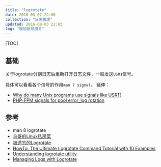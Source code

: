 ```yaml
---
title: "logrotate"
date: 2016-03-07 22:00
collection: "日志管理"
updated: 2016-08-03 22:03
log: "增加信号相关"
---
```


[TOC]

## 基础

关于logrotate分割日志后重新打开日志文件，一般发送`USR1`信号。

具体可以看看各个信号的作用`man 7 signal`。 延伸：

* [Why do many Unix programs use signals like USR1?](http://stackoverflow.com/questions/5350865/why-do-many-unix-programs-use-signals-like-usr1)
* [PHP-FPM signals for pool error_log rotation](http://serverfault.com/questions/444673/php-fpm-signals-for-pool-error-log-rotation)

## 参考

* man 8 logrotate
* [鸟哥的Linux私房菜](http://vbird.dic.ksu.edu.tw/linux_basic/0570syslog_3.php#rotate)
* [被遗忘的Logrotate](http://huoding.com/2013/04/21/246)
* [HowTo: The Ultimate Logrotate Command Tutorial with 10 Examples](http://www.thegeekstuff.com/2010/07/logrotate-examples/)
* [Understanding logrotate utility](https://support.rackspace.com/how-to/understanding-logrotate-utility/)
* [Managing Logs with Logrotate](https://serversforhackers.com/managing-logs-with-logrotate)
